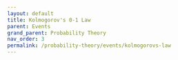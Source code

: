 ```yaml
---
layout: default
title: Kolmogorov's 0-1 Law
parent: Events
grand_parent: Probability Theory
nav_order: 3
permalink: /probability-theory/events/kolmogorovs-law
---
```

